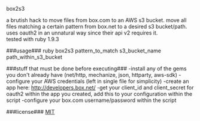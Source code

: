 box2s3

a brutish hack to move files from box.com to an AWS s3 bucket.  move all files matching a certain pattern from box.net to a desired s3 bucket/path.  uses oauth2 in an unnatural way since their api v2 requires it.      
tested with ruby 1.9.3

###usage###
ruby box2s3 pattern_to_match s3_bucket_name path_within_s3_bucket

###stuff that must be done before executing###
-install any of the gems you don't already have (net/http, mechanize, json, httparty, aws-sdk)
-configure your AWS credentials (left in single file for simplicity)
-create an app here: http://developers.box.net/ 
-get your client_id and client_secret for oauth2 within the app you created, add this to your configuration within the script 
-configure your box.com username/password within the script

###license###
[MIT](http://opensource.org/licenses/MIT)
